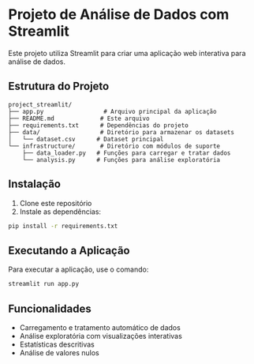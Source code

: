 # Projeto de Análise de Dados com Streamlit

Este projeto utiliza Streamlit para criar uma aplicação web interativa para análise de dados.

## Estrutura do Projeto

```
project_streamlit/
├── app.py                 # Arquivo principal da aplicação
├── README.md             # Este arquivo
├── requirements.txt      # Dependências do projeto
├── data/                 # Diretório para armazenar os datasets
│   └── dataset.csv      # Dataset principal
└── infrastructure/       # Diretório com módulos de suporte
    ├── data_loader.py   # Funções para carregar e tratar dados
    └── analysis.py      # Funções para análise exploratória
```

## Instalação

1. Clone este repositório
2. Instale as dependências:
```bash
pip install -r requirements.txt
```

## Executando a Aplicação

Para executar a aplicação, use o comando:
```bash
streamlit run app.py
```

## Funcionalidades

- Carregamento e tratamento automático de dados
- Análise exploratória com visualizações interativas
- Estatísticas descritivas
- Análise de valores nulos
